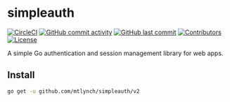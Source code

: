 # simpleauth

[![CircleCI](https://circleci.com/gh/mtlynch/simpleauth.svg?style=svg)](https://circleci.com/gh/mtlynch/simpleauth)
[![GitHub commit activity](https://img.shields.io/github/commit-activity/m/mtlynch/simpleauth)](https://github.com/mtlynch/simpleauth/commits/master)
[![GitHub last commit](https://img.shields.io/github/last-commit/mtlynch/simpleauth)](https://github.com/mtlynch/simpleauth/commits/master)
[![Contributors](https://img.shields.io/github/contributors/mtlynch/simpleauth)](https://github.com/mtlynch/simpleauth/graphs/contributors)
[![License](https://img.shields.io/badge/License-Apache%202.0-blue.svg)](https://opensource.org/licenses/Apache-2.0)

A simple Go authentication and session management library for web apps.

## Install

```bash
go get -u github.com/mtlynch/simpleauth/v2
```
